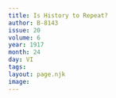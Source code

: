 ```yaml
---
title: Is History to Repeat?
author: B-8143
issue: 20
volume: 6
year: 1917
month: 24
day: VI
tags:
layout: page.njk
image:
---
```


